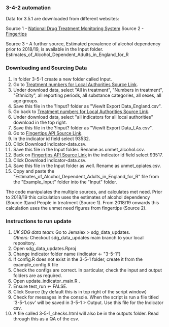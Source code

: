 
### 3-4-2 automation ###


Data for 3.5.1 are downloaded from different websites:

Source 1 - [National Drug Treatment Monitoring System](https://www.ndtms.net/ViewIt/Adult)
Source 2 - [Fingertips](https://fingertips.phe.org.uk/api)

Source 3 - A further source, Estimated prevalence of alcohol dependency prior to 2018/19, is available in the Input folder. Estimates_of_Alcohol_Dependent_Adults_in_England_for_R



### Downloading and Sourcing Data  
1) In folder 3-5-1 create a new folder called Input. 
2) Go to [Treatment numbers for Local Authorities Source Link](https://www.ndtms.net/ViewIt/Adult).
3) Under download data, select "All in treatment", "Numbers in treatment", "Ethnicity", all reporting periods, all substance categories, all sexes, all age groups. 
4) Save this file in the ?Input? folder as "ViewIt Export Data_England.csv". 
5) Go back to [Treatment numbers for Local Authorities Source Link](https://www.ndtms.net/ViewIt/Adult).
6) Under download data, select "all indicators for all local authorities" download in the top right.
7) Save this file in the ?Input? folder as "ViewIt Export Data_LAs.csv".
8) Go to [Fingertips API Source Link](https://fingertips.phe.org.uk/api#!/Data/Data_GetDataFileForOneIndicator).
9) In the indicator id field select 93532.
10) Click Download indicator-data.csv.
11) Save this file in the Input folder. Rename as unmet_alcohol.csv.
12) Back on [Fingertips API Source Link](https://fingertips.phe.org.uk/api#!/Data/Data_GetDataFileForOneIndicator) in the indicator id field select 93517.
13) Click Download indicator-data.csv.
14) Save this file in the Input folder as well. Rename as unmet_opiates.csv.
15) Copy and paste the "Estimates_of_Alcohol_Dependent_Adults_in_England_for_R" file from the "Example_Input" folder into the "Input" folder. 



The code manipulates the multiple sources, and calculates met need. Prior to 2018/19 this calculation uses the estimates of alcohol dependency (Source 3)and People in treatment (Source 1). From 2018/19 onwards this calculation uses the unmet need figures from fingertips (Source 2).   


  
### Instructions to run update ###
1. *UK SDG data team:* Go to Jemalex > sdg_data_updates.    
   *Others:* Checkout sdg_data_updates main branch to your local repository.     
2. Open sdg_data_updates.Rproj
3. Change indicator folder name (indicator <- "3-5-1")
4. If config.R does not exist in the 3-5-1 folder, create it from the example_config.R file
5. Check the configs are correct. In particular, check the input and output folders are as required. 
6. Open update_indicator_main.R .
7. Ensure test_run <- FALSE.
8. Click Source (by default this is in top right of the script window)
9. Check for messages in the console. When the script is run a file titled '3-5-1.csv' will be saved in 3-5-1 > Output. Use this file for the Indicator csv.
10. A file called 3-5-1_checks.html will also be in the outputs folder. Read through this as a QA of the csv.


  
